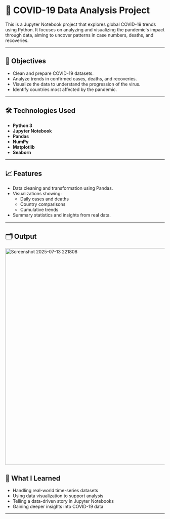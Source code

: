# 🦠 COVID-19 Data Analysis Project

This is a Jupyter Notebook project that explores global COVID-19 trends using Python. It focuses on analyzing and visualizing the pandemic's impact through data, aiming to uncover patterns in case numbers, deaths, and recoveries.

---

## 📌 Objectives

- Clean and prepare COVID-19 datasets.
- Analyze trends in confirmed cases, deaths, and recoveries.
- Visualize the data to understand the progression of the virus.
- Identify countries most affected by the pandemic.

---

## 🛠️ Technologies Used

- **Python 3**
- **Jupyter Notebook**
- **Pandas**
- **NumPy**
- **Matplotlib**
- **Seaborn**

---

## 📈 Features

- Data cleaning and transformation using Pandas.
- Visualizations showing:
  - Daily cases and deaths
  - Country comparisons
  - Cumulative trends
- Summary statistics and insights from real data.

---

## 🗂️ Output
<img width="1368" height="685" alt="Screenshot 2025-07-13 221808" src="https://github.com/user-attachments/assets/2eb83533-029c-4d01-906b-4cc13d47fca5" />


## 🧠 What I Learned

- Handling real-world time-series datasets
- Using data visualization to support analysis
- Telling a data-driven story in Jupyter Notebooks
- Gaining deeper insights into COVID-19 data

---



